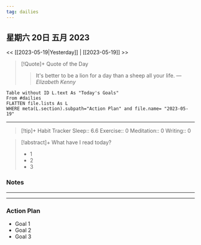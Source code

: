 ```yaml
---
tag: dailies
---
```

## 星期六 20日 五月 2023
<< [[2023-05-19|Yesterday]] | [[2023-05-19]] >>
> [!Quote]+ Quote of the Day
> > It's better to be a lion for a day than a sheep all your life.
> — <cite>Elizabeth Kenny</cite>


```dataview
Table without ID L.text As "Today's Goals"
From #dailies 
FLATTEN file.lists As L
WHERE meta(L.section).subpath="Action Plan" and file.name= "2023-05-19"
```
---


> [!tip]+ Habit Tracker
> Sleep:: 6.6
> Exercise:: 0
> Meditation:: 0
> Writing:: 0


> [!abstract]+ What have I read today?
> - 1
> - 2
> - 3

### Notes

---

---
### Action Plan
- Goal 1
- Goal 2
- Goal 3
